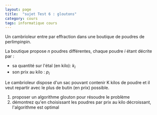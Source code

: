 ```yaml
---
layout: page
title:  "sujet Test 6 : gloutons"
category: cours
tags: informatique cours 
---
```


Un cambrioleur entre par effraction dans une boutique de poudres de perlimpinpin.

La boutique propose $n$ poudres différentes, chaque poudre $i$ étant décrite par :

* sa quantité sur l'étal (en kilo): $k_i$
* son prix au kilo : $p_i$

Le cambrioleur dispose d'un sac pouvant contenir K kilos de poudre et il veut repartir avec le plus de butin (en prix) possible.

1. proposer un algorithme glouton pour résoudre le problème
2. démontrez qu'en choisissant les poudres par prix au kilo décroissant, l'algorithme est optimal
